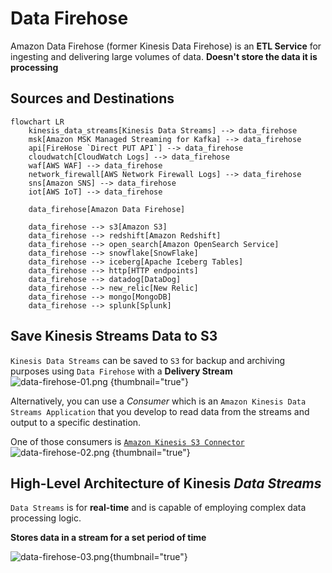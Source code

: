 # Data Firehose

Amazon Data Firehose (former Kinesis Data Firehose) is an **ETL Service** for ingesting and delivering large volumes of data.
**Doesn't store the data it is processing**

## Sources and Destinations

```mermaid
flowchart LR
    kinesis_data_streams[Kinesis Data Streams] --> data_firehose
    msk[Amazon MSK Managed Streaming for Kafka] --> data_firehose
    api[FireHose `Direct PUT API`] --> data_firehose
    cloudwatch[CloudWatch Logs] --> data_firehose
    waf[AWS WAF] --> data_firehose
    network_firewall[AWS Network Firewall Logs] --> data_firehose
    sns[Amazon SNS] --> data_firehose
    iot[AWS IoT] --> data_firehose

    data_firehose[Amazon Data Firehose]
    
    data_firehose --> s3[Amazon S3]
    data_firehose --> redshift[Amazon Redshift]
    data_firehose --> open_search[Amazon OpenSearch Service]
    data_firehose --> snowflake[SnowFlake]
    data_firehose --> iceberg[Apache Iceberg Tables]
    data_firehose --> http[HTTP endpoints]
    data_firehose --> datadog[DataDog]
    data_firehose --> new_relic[New Relic]
    data_firehose --> mongo[MongoDB]
    data_firehose --> splunk[Splunk]
```

## Save Kinesis Streams Data to S3

`Kinesis Data Streams` can be saved to `S3` for backup and archiving purposes using `Data Firehose` with a **Delivery Stream**
![data-firehose-01.png](data-firehose-01.png) {thumbnail="true"}

Alternatively, you can use a *Consumer* which is an `Amazon Kinesis Data Streams Application` that you develop to 
read data from the streams and output to a specific destination.

One of those consumers is [`Amazon Kinesis S3 Connector`](https://github.com/amazon-archives/amazon-kinesis-connectors?tab=readme-ov-file) 
![data-firehose-02.png](data-firehose-02.png) {thumbnail="true"}

## High-Level Architecture of Kinesis _Data Streams_

`Data Streams` is for **real-time** and is capable of employing complex data processing logic.

**Stores data in a stream for a set period of time**

![data-firehose-03.png](data-firehose-03.png){thumbnail="true"}